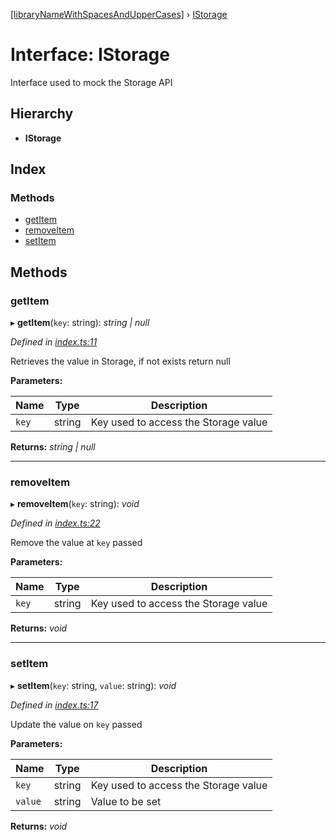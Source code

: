 [[libraryNameWithSpacesAndUpperCases]](../README.md) › [IStorage](istorage.md)

# Interface: IStorage

Interface used to mock the Storage API

## Hierarchy

* **IStorage**

## Index

### Methods

* [getItem](istorage.md#getitem)
* [removeItem](istorage.md#removeitem)
* [setItem](istorage.md#setitem)

## Methods

###  getItem

▸ **getItem**(`key`: string): *string | null*

*Defined in [index.ts:11](https://github.com/mechamobau/simplestorage/blob/acc184b/src/index.ts#L11)*

Retrieves the value in Storage, if not exists return null

**Parameters:**

Name | Type | Description |
------ | ------ | ------ |
`key` | string | Key used to access the Storage value  |

**Returns:** *string | null*

___

###  removeItem

▸ **removeItem**(`key`: string): *void*

*Defined in [index.ts:22](https://github.com/mechamobau/simplestorage/blob/acc184b/src/index.ts#L22)*

Remove the value at `key` passed

**Parameters:**

Name | Type | Description |
------ | ------ | ------ |
`key` | string | Key used to access the Storage value  |

**Returns:** *void*

___

###  setItem

▸ **setItem**(`key`: string, `value`: string): *void*

*Defined in [index.ts:17](https://github.com/mechamobau/simplestorage/blob/acc184b/src/index.ts#L17)*

Update the value on `key` passed

**Parameters:**

Name | Type | Description |
------ | ------ | ------ |
`key` | string | Key used to access the Storage value |
`value` | string | Value to be set  |

**Returns:** *void*
